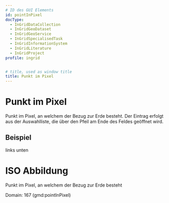 ```yaml
---
# ID des GUI Elements
id: pointInPixel
docType:
  - InGridDataCollection
  - InGridGeoDataset
  - InGridGeoService
  - InGridSpecialisedTask
  - InGridInformationSystem
  - InGridLiterature
  - InGridProject
profile: ingrid


# title, used as window title
title: Punkt im Pixel
---
```


# Punkt im Pixel

Punkt im Pixel, an welchem der Bezug zur Erde besteht. Der Eintrag erfolgt aus der Auswahlliste, die über den Pfeil am Ende des Feldes geöffnet wird.

## Beispiel

links unten

# ISO Abbildung

Punkt im Pixel, an welchem der Bezug zur Erde besteht

Domain: 167 (gmd:pointInPixel)

